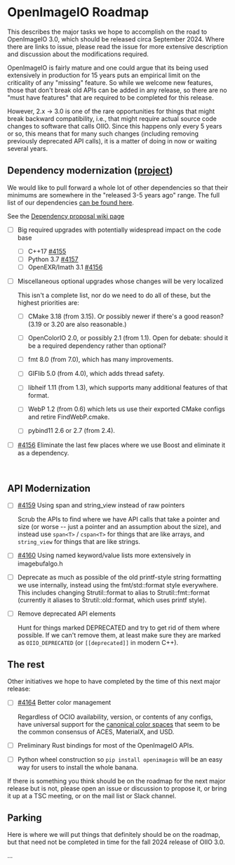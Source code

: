 <!-- SPDX-License-Identifier: CC-BY-4.0 -->
<!-- Copyright Contributors to the OpenImageIO Project. -->

# OpenImageIO Roadmap

This describes the major tasks we hope to accomplish on the road to
OpenImageIO 3.0, which should be released circa September 2024. Where there
are links to issue, please read the issue for more extensive description and
discussion about the modifications required.

OpenImageIO is fairly mature and one could argue that its being used
extensively in production for 15 years puts an empirical limit on the
criticality of any "missing" feature. So while we welcome new features, those
that don't break old APIs can be added in any release, so there are no "must
have features" that are required to be completed for this release.

However, 2.x -> 3.0 is one of the rare opportunities for things that might
break backward compatibility, i.e., that might require actual source code
changes to software that calls OIIO. Since this happens only every 5 years or
so, this means that for many such changes (including removing previously
deprecated API calls), it is a matter of doing in now or waiting several
years.



## Dependency modernization ([project](https://github.com/orgs/AcademySoftwareFoundation/projects/28))

We would like to pull forward a whole lot of other dependencies so that their
minimums are somewhere in the "released 3-5 years ago" range. The full list of
our dependencies [can be found
here](https://github.com/AcademySoftwareFoundation/OpenImageIO/discussions/4151).

See the [Dependency proposal wiki page](https://github.com/AcademySoftwareFoundation/OpenImageIO/discussions/4151)

* [ ] Big required upgrades with potentially widespread impact on the code base
  - [ ] C++17 [#4155](https://github.com/AcademySoftwareFoundation/OpenImageIO/issues/4155)
  - [ ] Python 3.7 [#4157](https://github.com/AcademySoftwareFoundation/OpenImageIO/issues/4157)
  - [ ] OpenEXR/Imath 3.1 [#4156](https://github.com/AcademySoftwareFoundation/OpenImageIO/issues/4156)

* [ ] Miscellaneous optional upgrades whose changes will be very localized

  This isn't a complete list, nor do we need to do all of these, but the
  highest priorities are:

  - [ ] CMake 3.18 (from 3.15). Or possibly newer if there's a good reason? (3.19 or 3.20 are also reasonable.)
  - [ ] OpenColorIO 2.0, or possibly 2.1 (from 1.1). Open for debate: should it be a required dependency rather than optional?
  - [ ] fmt 8.0 (from 7.0), which has many improvements.
  - [ ] GIFlib 5.0 (from 4.0), which adds thread safety.
  - [ ] libheif 1.11 (from 1.3), which supports many additional features of that format.
  - [ ] WebP 1.2 (from 0.6) which lets us use their exported CMake configs and retire FindWebP.cmake.
  - [ ] pybind11 2.6 or 2.7 (from 2.4).


- [ ] [#4156](https://github.com/AcademySoftwareFoundation/OpenImageIO/issues/4156) Eliminate the last few places where we use Boost and eliminate it as a dependency.

<br>


## API Modernization

- [ ] [#4159](https://github.com/AcademySoftwareFoundation/OpenImageIO/issues/4159)  Using span and string_view instead of raw pointers

  Scrub the APIs to find where we have API calls that take a pointer and size
  (or worse -- just a pointer and an assumption about the size), and instead
  use `span<T>` / `cspan<T>` for things that are like arrays, and
  `string_view` for things that are like strings.

- [ ] [#4160](https://github.com/AcademySoftwareFoundation/OpenImageIO/issues/4160)
  Using named keyword/value lists more extensively in imagebufalgo.h

- [ ] Deprecate as much as possible of the old printf-style string formatting we use internally, instead using the fmt/std::format style everywhere. This includes changing Strutil::format to alias to Strutil::fmt::format (currently it aliases to Strutil::old::format, which uses printf style).

- [ ] Remove deprecated API elements

  Hunt for things marked DEPRECATED and try to get rid of them where possible.
  If we can't remove them, at least make sure they are marked as
  `OIIO_DEPRECATED` (or `[[deprecated]]` in modern C++).


## The rest

Other initiatives we hope to have completed by the time of this next
major release:

- [ ] [#4164](https://github.com/AcademySoftwareFoundation/OpenImageIO/issues/4164) Better color management

  Regardless of OCIO availability, version, or contents of any configs, have universal support for the [canonical color spaces](https://github.com/AcademySoftwareFoundation/MaterialX/blob/main/documents/Specification/MaterialX.Specification.md#color-spaces-and-color-management-systems) that seem to be the common consensus of ACES, MaterialX, and USD.
- [ ] Preliminary Rust bindings for most of the OpenImageIO APIs.
- [ ] Python wheel construction so `pip install openimageio` will be an easy way
      for users to install the whole banana.

If there is something you think should be on the roadmap for the next major
release but is not, please open an issue or discussion to propose it, or
bring it up at a TSC meeting, or on the mail list or Slack channel.


## Parking

Here is where we will put things that definitely should be on the roadmap, but
that need not be completed in time for the fall 2024 release of OIIO 3.0.

...

